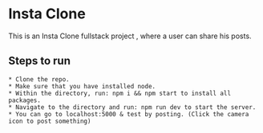 # Insta Clone

This is an Insta Clone fullstack project , where a user can share his posts.

## Steps to run 

    * Clone the repo.
    * Make sure that you have installed node.
    * Within the directory, run: npm i && npm start to install all packages.
    * Navigate to the directory and run: npm run dev to start the server.
    * You can go to localhost:5000 & test by posting. (Click the camera icon to post something)
